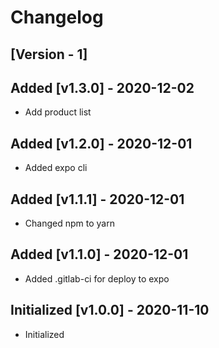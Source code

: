 # Changelog

## [Version - 1]

## Added [v1.3.0] - 2020-12-02
- Add product list

## Added [v1.2.0] - 2020-12-01
- Added expo cli

## Added [v1.1.1] - 2020-12-01
- Changed npm to yarn

## Added [v1.1.0] - 2020-12-01
- Added .gitlab-ci for deploy to expo

## Initialized [v1.0.0] - 2020-11-10
- Initialized

